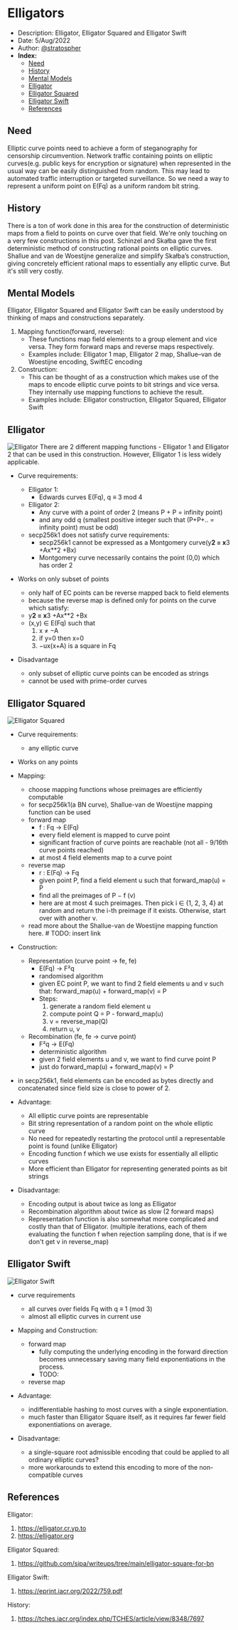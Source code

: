 # Elligators
- Description: Elligator, Elligator Squared and Elligator Swift
- Date: 5/Aug/2022
- Author: [@stratospher](https://github.com/stratospher)
- **Index:**
    - [Need](#need)
    - [History](#history)
    - [Mental Models](#mental-models)
    - [Elligator](#elligator)
    - [Elligator Squared](#elligator-squared)
    - [Elligator Swift](#elligator-swift)
    - [References](#references)

## Need
Elliptic curve points need to achieve a form of steganography for censorship circumvention. Network traffic containing
points on elliptic curves(e.g. public keys for encryption or signature) when represented in the usual way can be easily
distinguished from random. This may lead to automated traffic interruption or targeted surveillance. So we need a way to
represent a uniform point on E(Fq) as a uniform random bit string.

## History
There is a ton of work done in this area for the construction of deterministic maps from a field to points on curve
over that field. We're only touching on a very few constructions in this post. Schinzel and Skałba gave the first
deterministic method of constructing rational points on elliptic curves. Shallue and van de Woestijne generalize and
simplify Skałba’s construction, giving concretely efficient rational maps to essentially any elliptic curve.
But it's still very costly.

## Mental Models
Elligator, Elligator Squared and Elligator Swift can be easily understood by thinking of maps and constructions
separately.

1. Mapping function(forward, reverse):
    - These functions map field elements to a group element and vice versa. They form forward maps and reverse maps
      respectively.
    - Examples include: Elligator 1 map, Elligator 2 map, Shallue–van de Woestijne encoding, SwiftEC encoding
2. Construction:
    - This can be thought of as a construction which makes use of the maps to encode elliptic curve points to
      bit strings and vice versa. They internally use mapping functions to achieve the result.
    - Examples include: Elligator construction, Elligator Squared, Elligator Swift

## Elligator
![Elligator](./images/elligator/4.jpg)
There are 2 different mapping functions - Elligator 1 and Elligator 2 that can be used in this construction.
However, Elligator 1 is less widely applicable.

* Curve requirements:
    - Elligator 1:
      - Edwards curves E(Fq), q ≡ 3 mod 4
    - Elligator 2:
      - Any curve with a point of order 2 (means P + P = infinity point)
      - and any odd q (smallest positive integer such that (P+P+.. = infinity point) must be odd)
    - secp256k1 does not satisfy curve requirements:
        - secp256k1 cannot be expressed as a Montgomery curve(y**2 = x**3 +Ax**2 +Bx)
        - Montgomery curve necessarily contains the point (0,0) which has order 2

* Works on only subset of points
    - only half of EC points can be reverse mapped back to field elements
    - because the reverse map is defined only for points on the curve which satisfy:
    - y**2 = x**3 +Ax**2 +Bx
    - (x,y) ∈ E(Fq) such that
        1. x ≠ −A
        2. if y=0 then x=0
        3. −ux(x+A) is a square in Fq

* Disadvantage
    - only subset of elliptic curve points can be encoded as strings
    - cannot be used with prime-order curves

## Elligator Squared
![Elligator Squared](./images/elligator/5.jpg)
* Curve requirements:
    -  any elliptic curve
* Works on any points

* Mapping:
    - choose mapping functions whose preimages are efficiently computable
    - for secp256k1(a BN curve), Shallue-van de Woestijne mapping function can be used
    - forward map
        -  f : Fq → E(Fq)
        - every field element is mapped to curve point
        - significant fraction of curve points are reachable (not all - 9/16th curve points reached)
        - at most 4 field elements map to a curve point
    - reverse map
        - r : E(Fq) → Fq
        - given point P, find a field element u such that forward_map(u) = P
        - find all the preimages of P − f (v)
        - here are at most 4 such preimages.
        Then pick i ∈ {1, 2, 3, 4} at random and return the i-th preimage if it exists. Otherwise, start over with another v.
    - read more about the Shallue-van de Woestijne mapping function here. # TODO: insert link

* Construction:
    - Representation (curve point -> fe, fe)
        - E(Fq) → F²q
        - randomised algorithm
        - given EC point P, we want to find 2 field elements u and v such that:
            forward_map(u) + forward_map(v) = P
        - Steps:
            1. generate a random field element u
            2. compute point Q = P - forward_map(u)
            3. v = reverse_map(Q)
            4. return u, v
    - Recombination (fe, fe -> curve point)
        - F²q → E(Fq)
        - deterministic algorithm
        - given 2 field elements u and v, we want to find curve point P
        - just do forward_map(u) + forward_map(v) = P

* in secp256k1, field elements can be encoded as bytes directly and concatenated since field size is close to power of 2.

* Advantage:
    - All elliptic curve points are representable
    - Bit string representation of a random point on the whole elliptic curve
    - No need for repeatedly restarting the protocol until a representable point is found (unlike Elligator)
    - Encoding function f which we use exists for essentially all elliptic curves
    - More efficient than Elligator for representing generated points as bit strings
* Disadvantage:
    - Encoding output is about twice as long as Elligator
    - Recombination algorithm about twice as slow (2 forward maps)
    - Representation function is also somewhat more complicated and costly than that of Elligator. (multiple iterations,
      each of them evaluating the function f when rejection sampling done, that is if we don't get v in reverse_map)

## Elligator Swift
![Elligator Swift](./images/elligator/6.jpg)
* curve requirements
    - all curves over fields Fq with q ≡ 1 (mod 3) 
    - almost all elliptic curves in current use

* Mapping and Construction:
    - forward map
      - fully computing the underlying encoding in the forward direction becomes unnecessary saving many field exponentiations in the process.
      - TODO:
    - reverse map
    
* Advantage:
    - indifferentiable hashing to most curves with a single exponentiation.
    - much faster than Elligator Square itself, as it requires far fewer field exponentiations on average.
* Disadvantage:
    - a single-square root admissible encoding that could be applied to all ordinary elliptic curves?
    - more workarounds to extend this encoding to more of the non-compatible curves 

## References
Elligator:
1. https://elligator.cr.yp.to
2. https://elligator.org

Elligator Squared:
1. https://github.com/sipa/writeups/tree/main/elligator-square-for-bn

Elligator Swift:
1. https://eprint.iacr.org/2022/759.pdf

History:
1. https://tches.iacr.org/index.php/TCHES/article/view/8348/7697